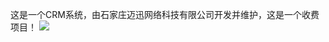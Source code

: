 这是一个CRM系统，由石家庄迈迅网络科技有限公司开发并维护，这是一个收费项目！
![](http:s//github.com/vipmengfeng/product/raw/master/资源/02.png)
